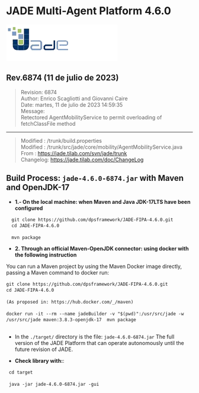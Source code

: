 # JADE Multi-Agent Platform 4.6.0 

![JADE-4.6.0-Revision-6874-OpenJDK-17](./images/logoJade.png)

## Rev.6874 (11 de julio de 2023)

> Revision: 6874<br>
  Author: Enrico Scagliotti and Giovanni Caire<br>
  Date: martes, 11 de julio de 2023 14:59:35<br>
  Message:<br>
  Retectored AgentMobilityService to permit overloading of fetchClassFile method

----

> Modified : /trunk/build.properties<br>
  Modified : /trunk/src/jade/core/mobility/AgentMobilityService.java<br>
  From     : https://jade.tilab.com/svn/jade/trunk<br>
  Changelog: https://jade.tilab.com/doc/ChangeLog<br>
  
  



## Build Process: `jade-4.6.0-6874.jar` with Maven and OpenJDK-17

- **1.- On the local machine: when Maven and Java JDK-17LTS have been configured**

```shell
  git clone https://github.com/dpsframework/JADE-FIPA-4.6.0.git
  cd JADE-FIPA-4.6.0

  mvn package
```


- **2. Through an official Maven-OpenJDK connector: using docker with the following instruction**

You can run a Maven project by using the Maven Docker image directly, passing a Maven command to docker run:

```
git clone https://github.com/dpsframework/JADE-FIPA-4.6.0.git
cd JADE-FIPA-4.6.0

(As proposed in: https://hub.docker.com/_/maven)

docker run -it --rm --name jadeBuilder -v "$(pwd)":/usr/src/jade -w /usr/src/jade maven:3.8.3-openjdk-17  mvn package


```


- In the `./target/` directory is the file: `jade-4.6.0-6874.jar`
The full version of the JADE Platform that can operate autonomously until the future revision of JADE.



- **Check library with:**:


```shell 
 cd target
 
 java -jar jade-4.6.0-6874.jar -gui
```




